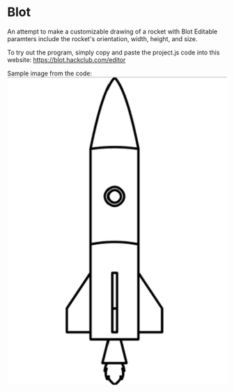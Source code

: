 # Blot
An attempt to make a customizable drawing of a rocket with Blot
Editable paramters include the rocket's orientation, width, height, and size.

To try out the program, simply copy and paste the project.js code into this website: https://blot.hackclub.com/editor


Sample image from the code:
![Example drawing from the program](https://github.com/usedgenes/rocket-blot/blob/main/rocket.png)

